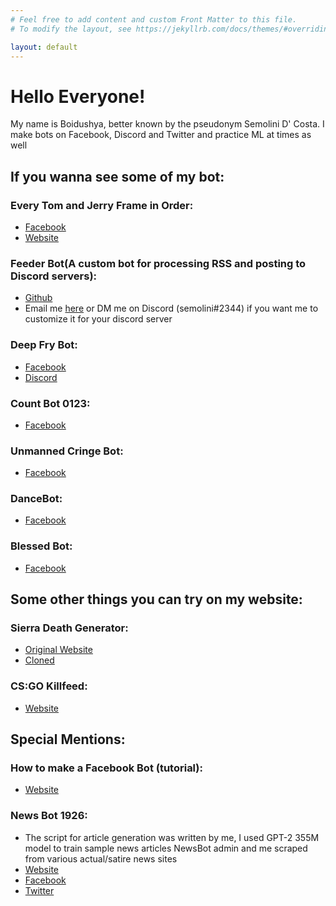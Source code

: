 ```yaml
---
# Feel free to add content and custom Front Matter to this file.
# To modify the layout, see https://jekyllrb.com/docs/themes/#overriding-theme-defaults

layout: default
---
```


# Hello Everyone!

My name is Boidushya, better known by the pseudonym Semolini D' Costa. I make bots on Facebook, Discord and Twitter and practice ML at times as well

## If you wanna see some of my bot:

### Every Tom and Jerry Frame in Order:
  * [Facebook](https://www.facebook.com/etjfo)
  * [Website](/etjfo)

### Feeder Bot(A custom bot for processing RSS and posting to Discord servers):
  * [Github](https://github.com/Boidushya/feeder)
  * Email me [here](mailto:boidushyabhattacharya@gmail.com?Subject=CUSTOM%20FEEDER%REQUEST) or DM me on Discord (semolini#2344) if you want me to customize it for your discord server

### Deep Fry Bot:
  * [Facebook](https://www.facebook.com/deepfrybot2)
  *	[Discord](https://top.gg/bot/643053446211043339)

### Count Bot 0123:
  * [Facebook](https://www.facebook.com/countbot/)

### Unmanned Cringe Bot:
  * [Facebook](https://www.facebook.com/ucringefest)

### DanceBot:
  * [Facebook](https://www.facebook.com/DanceBotEpic)

### Blessed Bot:
  * [Facebook](https://www.facebook.com/blessedbot)


## Some other things you can try on my website:

### Sierra Death Generator:
  * [Original Website](https://www.deathgenerator.com)
  * [Cloned](/death)

### CS:GO Killfeed:
  * [Website](/kfb/csgo)

## Special Mentions:

### How to make a Facebook Bot (tutorial):
  * [Website](https://botappreciationsociety.fandom.com/wiki/Creating_a_Bot/Python)

### News Bot 1926:
  * The script for article generation was written by me, I used GPT-2 355M model to train sample news articles NewsBot admin and me scraped from various actual/satire news sites
  * [Website](https://newsbotlab.com/)
  * [Facebook](https://www.facebook.com/NewsBot1926/)
  * [Twitter](https://twitter.com/bot1926)